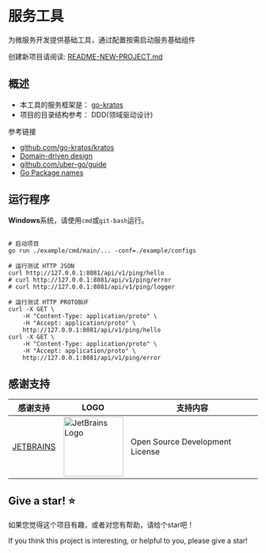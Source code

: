 # 服务工具

为微服务开发提供基础工具，通过配置按需启动服务基础组件

创建新项目请阅读: [README-NEW-PROJECT.md](./README-NEW-PROJECT.md)

## 概述

- 本工具的服务框架是： [go-kratos](https://github.com/go-kratos/kratos)
- 项目的目录结构参考： DDD(领域驱动设计)

参考链接

- [github.com/go-kratos/kratos](https://github.com/go-kratos/kratos)
- [Domain-driven design](https://en.wikipedia.org/wiki/Domain-driven_design)
- [github.com/uber-go/guide](https://github.com/uber-go/guide)
- [Go Package names](https://blog.golang.org/package-names)

## 运行程序

**Windows**系统，请使用`cmd`或`git-bash`运行。

```shell

# 启动项目
go run ./example/cmd/main/... -conf=./example/configs

# 运行测试 HTTP JSON
curl http://127.0.0.1:8081/api/v1/ping/hello
# curl http://127.0.0.1:8081/api/v1/ping/error
# curl http://127.0.0.1:8081/api/v1/ping/logger

# 运行测试 HTTP PROTOBUF
curl -X GET \
    -H "Content-Type: application/proto" \
    -H "Accept: application/proto" \
    http://127.0.0.1:8081/api/v1/ping/hello
curl -X GET \
    -H "Content-Type: application/proto" \
    -H "Accept: application/proto" \
    http://127.0.0.1:8081/api/v1/ping/error
```

## 感谢支持

| 感谢支持                                   | LOGO                                                                                                                            | 支持内容                            |
|----------------------------------------|---------------------------------------------------------------------------------------------------------------------------------|---------------------------------|
| [JETBRAINS](https://www.jetbrains.com) | <img src="https://resources.jetbrains.com/storage/products/company/brand/logos/jb_beam.svg"  width="120" alt="JetBrains Logo"> | Open Source Development License |

## Give a star! ⭐

如果您觉得这个项目有趣，或者对您有帮助，请给个star吧！

If you think this project is interesting, or helpful to you, please give a star!
